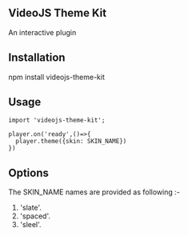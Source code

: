 ## VideoJS Theme Kit
An interactive plugin


## Installation  
npm install videojs-theme-kit

## Usage 
```
import 'videojs-theme-kit';

player.on('ready',()=>{
  player.theme({skin: SKIN_NAME})
})
```

## Options

The SKIN_NAME names are provided as following :-

1. 'slate'.
2. 'spaced'.
3. 'sleel'.
